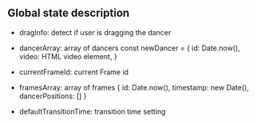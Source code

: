 ## Global state description

-   dragInfo: detect if user is dragging the dancer

-   dancerArray: array of dancers
    const newDancer = {
    id: Date.now(),
    video: HTML video element,
    }

-   currentFrameId: current Frame id

-   framesArray: array of frames
    {
    id: Date.now(),
    timestamp: new Date(),
    dancerPositions: []
    }

-   defaultTransitionTime: transition time setting
